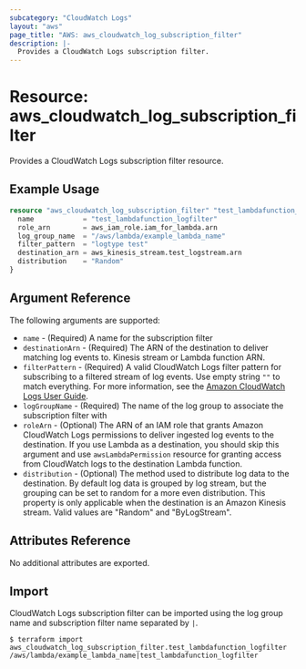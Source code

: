```yaml
---
subcategory: "CloudWatch Logs"
layout: "aws"
page_title: "AWS: aws_cloudwatch_log_subscription_filter"
description: |-
  Provides a CloudWatch Logs subscription filter.
---
```


# Resource: aws_cloudwatch_log_subscription_filter

Provides a CloudWatch Logs subscription filter resource.

## Example Usage

```terraform
resource "aws_cloudwatch_log_subscription_filter" "test_lambdafunction_logfilter" {
  name            = "test_lambdafunction_logfilter"
  role_arn        = aws_iam_role.iam_for_lambda.arn
  log_group_name  = "/aws/lambda/example_lambda_name"
  filter_pattern  = "logtype test"
  destination_arn = aws_kinesis_stream.test_logstream.arn
  distribution    = "Random"
}
```

## Argument Reference

The following arguments are supported:

* `name` - (Required) A name for the subscription filter
* `destinationArn` - (Required) The ARN of the destination to deliver matching log events to. Kinesis stream or Lambda function ARN.
* `filterPattern` - (Required) A valid CloudWatch Logs filter pattern for subscribing to a filtered stream of log events. Use empty string `""` to match everything. For more information, see the [Amazon CloudWatch Logs User Guide](https://docs.aws.amazon.com/AmazonCloudWatch/latest/logs/FilterAndPatternSyntax.html).
* `logGroupName` - (Required) The name of the log group to associate the subscription filter with
* `roleArn` - (Optional) The ARN of an IAM role that grants Amazon CloudWatch Logs permissions to deliver ingested log events to the destination. If you use Lambda as a destination, you should skip this argument and use `awsLambdaPermission` resource for granting access from CloudWatch logs to the destination Lambda function.
* `distribution` - (Optional) The method used to distribute log data to the destination. By default log data is grouped by log stream, but the grouping can be set to random for a more even distribution. This property is only applicable when the destination is an Amazon Kinesis stream. Valid values are "Random" and "ByLogStream".

## Attributes Reference

No additional attributes are exported.

## Import

CloudWatch Logs subscription filter can be imported using the log group name and subscription filter name separated by `|`.

```
$ terraform import aws_cloudwatch_log_subscription_filter.test_lambdafunction_logfilter /aws/lambda/example_lambda_name|test_lambdafunction_logfilter
```

<!-- cache-key: cdktf-0.17.0-pre.15 input-ee46db4a77cb60d29cb82d3ac38efcd6135f9cb7b4715473da3a232fe5d2de19 -->